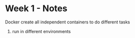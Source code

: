 # Week 1 - Notes
Docker create all independent containers to do different tasks

1. run in different environments


